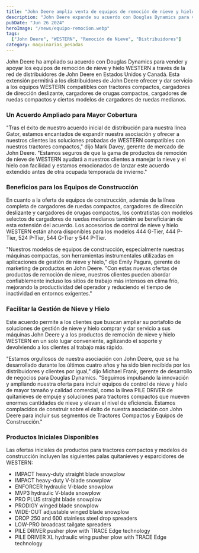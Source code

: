 ```yaml
---
title: "John Deere amplía venta de equipos de remoción de nieve y hielo WESTERN a través de su red de distribuidores"
description: "John Deere expande su acuerdo con Douglas Dynamics para vender y apoyar los equipos de remoción de nieve y hielo WESTERN a través de su red de distribuidores en EE.UU. y Canadá."
pubDate: "Jun 26 2024"
heroImage: "/news/equipo-remocion.webp"
tags:
  ["John Deere", "WESTERN", "Remoción de Nieve", "Distribuidores"]
category: maquinarias_pesadas
---
```


John Deere ha ampliado su acuerdo con Douglas Dynamics para vender y apoyar los equipos de remoción de nieve y hielo WESTERN a través de la red de distribuidores de John Deere en Estados Unidos y Canadá. Esta extensión permitirá a los distribuidores de John Deere ofrecer y dar servicio a los equipos WESTERN compatibles con tractores compactos, cargadores de dirección deslizante, cargadores de orugas compactos, cargadores de ruedas compactos y ciertos modelos de cargadores de ruedas medianos.

### Un Acuerdo Ampliado para Mayor Cobertura

"Tras el éxito de nuestro acuerdo inicial de distribución para nuestra línea Gator, estamos encantados de expandir nuestra asociación y ofrecer a nuestros clientes las soluciones probadas de WESTERN compatibles con nuestros tractores compactos," dijo Mark Davey, gerente de mercado de John Deere. "Estamos seguros de que la gama de productos de remoción de nieve de WESTERN ayudará a nuestros clientes a manejar la nieve y el hielo con facilidad y estamos emocionados de lanzar este acuerdo extendido antes de otra ocupada temporada de invierno."

### Beneficios para los Equipos de Construcción

En cuanto a la oferta de equipos de construcción, además de la línea completa de cargadores de ruedas compactos, cargadores de dirección deslizante y cargadores de orugas compactos, los contratistas con modelos selectos de cargadores de ruedas medianos también se beneficiarán de esta extensión del acuerdo. Los accesorios de control de nieve y hielo WESTERN están ahora disponibles para los modelos 444 G-Tier, 444 P-Tier, 524 P-Tier, 544 G-Tier y 544 P-Tier.

"Nuestros modelos de equipos de construcción, especialmente nuestras máquinas compactas, son herramientas instrumentales utilizadas en aplicaciones de gestión de nieve y hielo," dijo Emily Pagura, gerente de marketing de productos en John Deere. "Con estas nuevas ofertas de productos de remoción de nieve, nuestros clientes pueden abordar confiablemente incluso los sitios de trabajo más intensos en clima frío, mejorando la productividad del operador y reduciendo el tiempo de inactividad en entornos exigentes."

### Facilitar la Gestión de Nieve y Hielo

Este acuerdo permite a los clientes que buscan ampliar su portafolio de soluciones de gestión de nieve y hielo comprar y dar servicio a sus máquinas John Deere y a los productos de remoción de nieve y hielo WESTERN en un solo lugar conveniente, agilizando el soporte y devolviendo a los clientes al trabajo más rápido.

"Estamos orgullosos de nuestra asociación con John Deere, que se ha desarrollado durante los últimos cuatro años y ha sido bien recibida por los distribuidores y clientes por igual," dijo Michael Frank, gerente de desarrollo de negocios para Douglas Dynamics. "Seguimos impulsando la innovación y ampliando nuestra oferta para incluir equipos de control de nieve y hielo de mayor tamaño y calidad comercial, como la línea PILE DRIVER de quitanieves de empuje y soluciones para tractores compactos que mueven enormes cantidades de nieve y elevan el nivel de eficiencia. Estamos complacidos de construir sobre el éxito de nuestra asociación con John Deere para incluir sus segmentos de Tractores Compactos y Equipos de Construcción."

### Productos Iniciales Disponibles

Las ofertas iniciales de productos para tractores compactos y modelos de construcción incluyen las siguientes palas quitanieves y esparcidores de WESTERN:

- IMPACT heavy-duty straight blade snowplow
- IMPACT heavy-duty V-blade snowplow
- ENFORCER hydraulic V-blade snowplow
- MVP3 hydraulic V-blade snowplow
- PRO PLUS straight blade snowplow
- PRODIGY winged blade snowplow
- WIDE-OUT adjustable winged blade snowplow
- DROP 250 and 600 stainless steel drop spreaders
- LOW-PRO broadcast tailgate spreaders
- PILE DRIVER pusher plow with TRACE Edge technology
- PILE DRIVER XL hydraulic wing pusher plow with TRACE Edge technology
